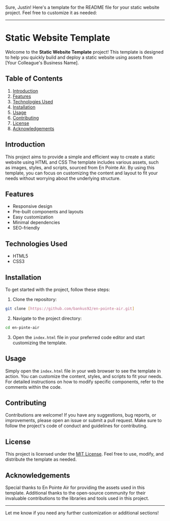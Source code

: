 Sure, Justin! Here's a template for the README file for your static website project. Feel free to customize it as needed:

---

# Static Website Template

Welcome to the **Static Website Template** project! This template is designed to help you quickly build and deploy a static website using assets from [Your Colleague's Business Name].

## Table of Contents

1. [Introduction](#introduction)
2. [Features](#features)
3. [Technologies Used](#technologies-used)
4. [Installation](#installation)
5. [Usage](#usage)
6. [Contributing](#contributing)
7. [License](#license)
8. [Acknowledgements](#acknowledgements)

## Introduction

This project aims to provide a simple and efficient way to create a static website using HTML and CSS The template includes various assets, such as images, styles, and scripts, sourced from En Pointe Air. By using this template, you can focus on customizing the content and layout to fit your needs without worrying about the underlying structure.

## Features

- Responsive design
- Pre-built components and layouts
- Easy customization
- Minimal dependencies
- SEO-friendly

## Technologies Used

- HTML5
- CSS3

## Installation

To get started with the project, follow these steps:

1. Clone the repository:

```bash
git clone [https://github.com/bankus92/en-pointe-air.git]
```

2. Navigate to the project directory:

```bash
cd en-pinte-air
```

3. Open the `index.html` file in your preferred code editor and start customizing the template.

## Usage

Simply open the `index.html` file in your web browser to see the template in action. You can customize the content, styles, and scripts to fit your needs. For detailed instructions on how to modify specific components, refer to the comments within the code.

## Contributing

Contributions are welcome! If you have any suggestions, bug reports, or improvements, please open an issue or submit a pull request. Make sure to follow the project's code of conduct and guidelines for contributing.

## License

This project is licensed under the [MIT License](LICENSE). Feel free to use, modify, and distribute the template as needed.

## Acknowledgements

Special thanks to En Pointe Air for providing the assets used in this template. Additional thanks to the open-source community for their invaluable contributions to the libraries and tools used in this project.

---

Let me know if you need any further customization or additional sections!
